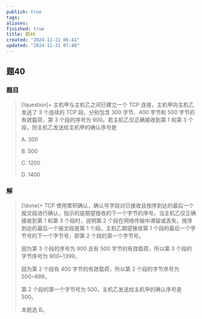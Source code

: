 ```yaml
---
publish: true
tags: 
aliases: 
finished: true
title: 题40
created: "2024-11-21 06:41"
updated: "2024-11-21 07:40"
---
```

## 题40
### 题目
> [!question]+
> 主机甲与主机乙之间已建立一个 TCP 连接，主机甲向主机乙发送了 3 个连续的 TCP 段，分别包含 300 字节、400 字节和 500 字节的有效载荷，第 3 个段的序号为 900。若主机乙仅正确接收到第 1 和第 3 个段，则主机乙发送给主机甲的确认序号是
> 
> A. 300
> 
> B. 500
> 
> C. 1200
> 
> D. 1400
### 解
> [!done]+
> TCP 使用累积确认，确认号字段对已接收且按序到达的最后一个报文段进行确认，指示的是期望接收的下一个字节的序号。当主机乙仅正确接收到第 1 和第 3 个段时，说明第 2 个段在网络传输中滞留或丢失，按序到达的最后一个报文段是第 1 个段。主机乙期望接收第 1 个段的最后一个字节号的下一个字节号，即第 2 个段的第一个字节号。
> 
> 因为第 3 个段的序号为 900 且有 500 字节的有效载荷，所以第 3 个段的字节序号为 900~1399，
> 
> 因为第 2 个段有 400 字节的有效载荷，所以第 2 个段的字节序号为 500~899。
> 
> 第 2 个段的第一个字节号为 500，主机乙发送给主机甲的确认序号是 500。
> 
> 本题选 B。